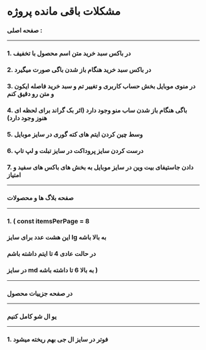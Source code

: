 # مشکلات باقی مانده پروژه

### صفحه اصلی :

---

### 1. در باکس سبد خرید متن اسم محصول با تخفیف
### 2. در باکس سبد خرید هنگام باز شدن باگی صورت میگیرد 

### 3. در منوی موبایل بخش حساب کاربری و تغییر تم و سبد خرید فاصله ایکون و متن رو دقیق کنم

### 4. باگی هنگام باز شدن ساب منو وجود دارد (اثر بک گراند برای لحظه ای هنوز وجود دارد)

### 5. وسط چین کردن ایتم های کته گوری در سایز موبایل 

### 6. درست کردن سایز پروداکت در سایز تبلت و لپ تاپ

### 7. دادن جاستیفای بیت وین در سایز موبایل به بخش های باکس های سفید و امتیاز

---

### صفحه بلاگ ها و محصولات 

---

  ### 1. ( const itemsPerPage = 8 
  ### این هشت عدد برای سایز lg به بالا باشه
  ### در حالت عادی 4 تا ایتم داشته باشم
  ### در سایز md به بالا 6 تا داشته باشه )

---

### در صفحه جزییات محصول 

---

### یو ال شو کامل کنیم

---

### 1. فوتر در سایز ال جی بهم ریخته میشود